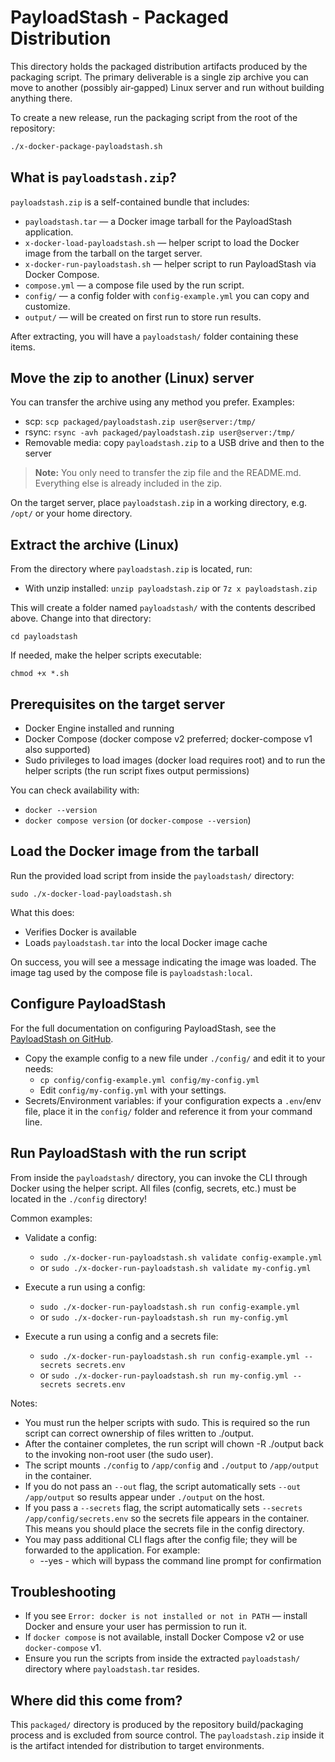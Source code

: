 # PayloadStash - Packaged Distribution

This directory holds the packaged distribution artifacts produced by the packaging script. The primary deliverable is a 
single zip archive you can move to another (possibly air‑gapped) Linux server and run without building anything there.

To create a new release, run the packaging script from the root of the repository:

```bash
./x-docker-package-payloadstash.sh
```

## What is `payloadstash.zip`?
`payloadstash.zip` is a self-contained bundle that includes:
- `payloadstash.tar` — a Docker image tarball for the PayloadStash application.
- `x-docker-load-payloadstash.sh` — helper script to load the Docker image from the tarball on the target server.
- `x-docker-run-payloadstash.sh` — helper script to run PayloadStash via Docker Compose.
- `compose.yml` — a compose file used by the run script.
- `config/` — a config folder with `config-example.yml` you can copy and customize.
- `output/` — will be created on first run to store run results.

After extracting, you will have a `payloadstash/` folder containing these items.

## Move the zip to another (Linux) server
You can transfer the archive using any method you prefer. Examples:
- scp: `scp packaged/payloadstash.zip user@server:/tmp/`
- rsync: `rsync -avh packaged/payloadstash.zip user@server:/tmp/`
- Removable media: copy `payloadstash.zip` to a USB drive and then to the server

> **Note:** You only need to transfer the zip file and the README.md. Everything else is already included in the zip.

On the target server, place `payloadstash.zip` in a working directory, e.g. `/opt/` or your home directory.

## Extract the archive (Linux)
From the directory where `payloadstash.zip` is located, run:

- With unzip installed: `unzip payloadstash.zip` or `7z x payloadstash.zip`

This will create a folder named `payloadstash/` with the contents described above. Change into that directory:

`cd payloadstash`

If needed, make the helper scripts executable:

`chmod +x *.sh`

## Prerequisites on the target server
- Docker Engine installed and running
- Docker Compose (docker compose v2 preferred; docker-compose v1 also supported)
- Sudo privileges to load images (docker load requires root) and to run the helper scripts (the run script fixes output permissions)

You can check availability with:
- `docker --version`
- `docker compose version` (or `docker-compose --version`)

## Load the Docker image from the tarball
Run the provided load script from inside the `payloadstash/` directory:

`sudo ./x-docker-load-payloadstash.sh`

What this does:
- Verifies Docker is available
- Loads `payloadstash.tar` into the local Docker image cache

On success, you will see a message indicating the image was loaded. The image tag used by the compose file is `payloadstash:local`.

## Configure PayloadStash

For the full documentation on configuring PayloadStash, see the [PayloadStash on GitHub](https://github.com/ericwastaken/PayloadStash).

- Copy the example config to a new file under `./config/` and edit it to your needs:
  - `cp config/config-example.yml config/my-config.yml`
  - Edit `config/my-config.yml` with your settings.
- Secrets/Environment variables: if your configuration expects a `.env`/env file, place it in the `config/` folder and 
  reference it from your command line.

## Run PayloadStash with the run script
From inside the `payloadstash/` directory, you can invoke the CLI through Docker using the helper script. 
All files (config, secrets, etc.) must be located in the `./config` directory!

Common examples:

- Validate a config:
  - `sudo ./x-docker-run-payloadstash.sh validate config-example.yml`
  - or `sudo ./x-docker-run-payloadstash.sh validate my-config.yml`

- Execute a run using a config:
  - `sudo ./x-docker-run-payloadstash.sh run config-example.yml`
  - or `sudo ./x-docker-run-payloadstash.sh run my-config.yml`

- Execute a run using a config and a secrets file:
    - `sudo ./x-docker-run-payloadstash.sh run config-example.yml --secrets secrets.env`
    - or `sudo ./x-docker-run-payloadstash.sh run my-config.yml --secrets secrets.env`


Notes:
- You must run the helper scripts with sudo. This is required so the run script can correct ownership of files written to ./output.
- After the container completes, the run script will chown -R ./output back to the invoking non-root user (the sudo user).
- The script mounts `./config` to `/app/config` and `./output` to `/app/output` in the container.
- If you do not pass an `--out` flag, the script automatically sets `--out /app/output` so results appear under `./output` on the host.
- If you pass a `--secrets` flag, the script automatically sets `--secrets /app/config/secrets.env` so the secrets file 
  appears in the container. This means you should place the secrets file in the config directory.
- You may pass additional CLI flags after the config file; they will be forwarded to the application. For example:
  - --yes - which will bypass the command line prompt for confirmation

## Troubleshooting
- If you see `Error: docker is not installed or not in PATH` — install Docker and ensure your user has permission to run it.
- If `docker compose` is not available, install Docker Compose v2 or use `docker-compose` v1.
- Ensure you run the scripts from inside the extracted `payloadstash/` directory where `payloadstash.tar` resides.

## Where did this come from?
This `packaged/` directory is produced by the repository build/packaging process and is excluded from source control. 
The `payloadstash.zip` inside it is the artifact intended for distribution to target environments.